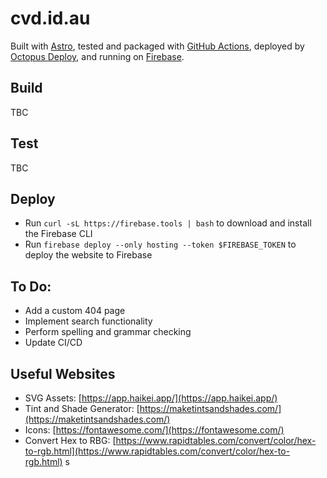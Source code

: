 # cvd.id.au

Built with [Astro](https://astro.build/), tested and packaged with [GitHub Actions](https://github.com/features/actions), deployed by [Octopus Deploy](https://octopus.com/), and running on [Firebase](https://firebase.google.com/).

## Build

TBC

## Test

TBC

## Deploy

- Run `curl -sL https://firebase.tools | bash` to download and install the Firebase CLI
- Run `firebase deploy --only hosting --token $FIREBASE_TOKEN` to deploy the website to Firebase

## To Do:

- Add a custom 404 page
- Implement search functionality
- Perform spelling and grammar checking
- Update CI/CD

## Useful Websites

- SVG Assets: [https://app.haikei.app/](https://app.haikei.app/)
- Tint and Shade Generator: [https://maketintsandshades.com/](https://maketintsandshades.com/)
- Icons: [https://fontawesome.com/](https://fontawesome.com/)
- Convert Hex to RBG: [https://www.rapidtables.com/convert/color/hex-to-rgb.html](https://www.rapidtables.com/convert/color/hex-to-rgb.html)
s
